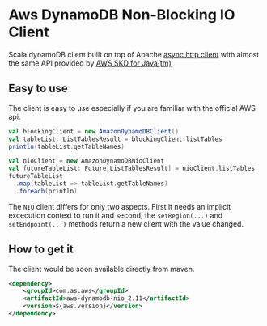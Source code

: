 # Aws DynamoDB Non-Blocking IO Client

Scala dynamoDB client built on top of Apache [async http client](https://hc.apache.org/httpcomponents-asyncclient-dev/)
with almost the same API provided by [AWS SKD for Java(tm)](https://aws.amazon.com/it/sdk-for-java/)

## Easy to use

The client is easy to use especially if you are familiar with the official AWS api.

```scala
val blockingClient = new AmazonDynamoDBClient()
val tableList: ListTablesResult = blockingClient.listTables
println(tableList.getTableNames)

val nioClient = new AmazonDynamoDBNioClient
val futureTableList: Future[ListTablesResult] = nioClient.listTables
futureTableList
  .map(tableList => tableList.getTableNames)
  .foreach(println)
```

The `NIO` client differs for only two aspects. First it needs an implicit excecution context to run it and second, the `setRegion(...)` and `setEndpoint(...)`
methods return a new client with the value changed.

## How to get it

The client would be soon available directly from maven.

```xml
<dependency>
    <groupId>com.as.aws</groupId>
    <artifactId>aws-dynamodb-nio_2.11</artifactId>
    <version>${aws.version}</version>
</dependency>
```
